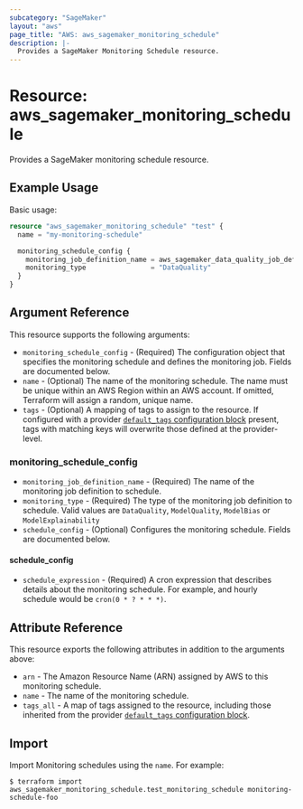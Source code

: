 ```yaml
---
subcategory: "SageMaker"
layout: "aws"
page_title: "AWS: aws_sagemaker_monitoring_schedule"
description: |-
  Provides a SageMaker Monitoring Schedule resource.
---
```


# Resource: aws_sagemaker_monitoring_schedule

Provides a SageMaker monitoring schedule resource.

## Example Usage

Basic usage:

```terraform
resource "aws_sagemaker_monitoring_schedule" "test" {
  name = "my-monitoring-schedule"

  monitoring_schedule_config {
    monitoring_job_definition_name = aws_sagemaker_data_quality_job_definition.test.name
    monitoring_type                = "DataQuality"
  }
}
```

## Argument Reference

This resource supports the following arguments:

* `monitoring_schedule_config` - (Required) The configuration object that specifies the monitoring schedule and defines the monitoring job. Fields are documented below.
* `name` - (Optional) The name of the monitoring schedule. The name must be unique within an AWS Region within an AWS account. If omitted, Terraform will assign a random, unique name.
* `tags` - (Optional) A mapping of tags to assign to the resource. If configured with a provider [`default_tags` configuration block](https://registry.terraform.io/providers/hashicorp/aws/latest/docs#default_tags-configuration-block) present, tags with matching keys will overwrite those defined at the provider-level.

### monitoring_schedule_config

* `monitoring_job_definition_name` - (Required) The name of the monitoring job definition to schedule.
* `monitoring_type` - (Required) The type of the monitoring job definition to schedule. Valid values are `DataQuality`, `ModelQuality`, `ModelBias` or `ModelExplainability`
* `schedule_config` - (Optional) Configures the monitoring schedule. Fields are documented below.

#### schedule_config

* `schedule_expression` - (Required) A cron expression that describes details about the monitoring schedule. For example, and hourly schedule would be `cron(0 * ? * * *)`.

## Attribute Reference

This resource exports the following attributes in addition to the arguments above:

* `arn` - The Amazon Resource Name (ARN) assigned by AWS to this monitoring schedule.
* `name` - The name of the monitoring schedule.
* `tags_all` - A map of tags assigned to the resource, including those inherited from the provider [`default_tags` configuration block](https://registry.terraform.io/providers/hashicorp/aws/latest/docs#default_tags-configuration-block).

## Import

Import Monitoring schedules using the `name`. For example:

```
$ terraform import aws_sagemaker_monitoring_schedule.test_monitoring_schedule monitoring-schedule-foo
```
